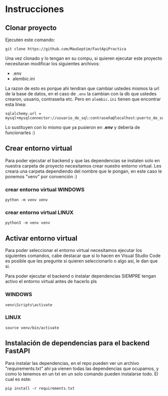 # Instrucciones

## Clonar proyecto
Ejecuten este comando:
```
git clone https://github.com/MauSeptim/FastApiPractica
```

Una vez clonado y lo tengan en su compu, si quieren ejecutar este proyecto necesitaran modificar los siguientes archivos:

* .env
* alembic.ini

La razon de esto es porque ahi tendran que cambiar ustedes mismos la url de la base de datos, en el caso de ``.env`` la cambian con la db que ustedes crearon, usuario, contraseña etc.
Pero en ``alembic.ini`` tienen que encontrar esta linea: 
```
sqlalchemy.url = mysql+mysqlconnector://usuario_de_sql:contraseña@localhost:puerto_de_sql/nombre_de_db
```
Lo sustituyen con lo mismo que ya pusieron en **.env** y deberia de funcionarles :)


## Crear entorno virtual
Para poder ejecutar el backend y que las dependencias se instalen solo en nuestra carpeta de proyecto necesitamos crear nuestro entorno virtual.
Les creara una carpeta dependiendo del nombre que le pongan, en este caso le ponemos "venv" por convención :)

### crear entorno virtual WINDOWS
```
python -m venv venv
```

### crear entorno virtual LINUX
```
python3 -m venv venv
```

## Activar entorno virtual
Para poder seleccionar el entorno virtual necesitamos ejecutar los siguientes comandos, cabe destacar que si lo hacen en Visual Studio Code es posible
que les pregunte si quieren seleccionarlo o algo asi, le dan que si.

Para poder ejecutar el backend o instalar dependencias SIEMPRE tengan activo el entorno virtual antes de hacerlo pls

### WINDOWS
```
venv\Scripts\activate
```

### LINUX
```
source venv/bin/activate
```

## Instalación de dependencias para el backend FastAPI
Para instalar las dependencias, en el repo pueden ver un archivo "requirements.txt" ahi ya vienen todas las dependencias que ocupamos, y como lo tenemos en un txt
en un solo comando pueden instalarse todo. El cual es este:
```
pip install -r requirements.txt
```
